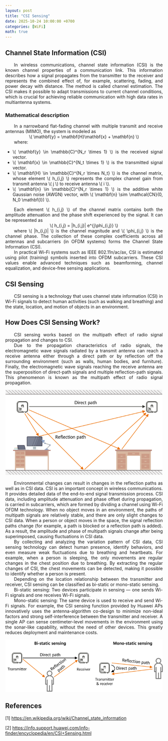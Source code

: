 ```yaml
---
layout: post
title: "CSI Sensing"
date: 2025-10-24 10:00:00 +0700
categories: [WiFi]
math: true
---
```


## Channel State Information (CSI)

<div style="text-align: justify; text-indent: 2em;">
In wireless communications, channel state information (CSI) is the known channel properties of a communication link. This information describes how a signal propagates from the transmitter to the receiver and represents the combined effect of, for example, scattering, fading, and power decay with distance. The method is called channel estimation. The CSI makes it possible to adapt transmissions to current channel conditions, which is crucial for achieving reliable communication with high data rates in multiantenna systems.
</div>

### Mathematical description

<div style="text-align: justify; text-indent: 2em;">
In a narrowband flat-fading channel with multiple transmit and receive antennas (MIMO), the system is modeled as
</div>

<div style="text-align: center;">
\( \mathbf{y} = \mathbf{H}\mathbf{x} + \mathbf{n} \)
</div>

<div style="text-align: justify; text-indent: 2em;">
where:
</div>

<ul style="text-align: justify;">
  <li>\( \mathbf{y} \in \mathbb{C}^{N_r \times 1} \) is the received signal vector.</li>
  <li>\( \mathbf{x} \in \mathbb{C}^{N_t \times 1} \) is the transmitted signal vector.</li>
  <li>\( \mathbf{H} \in \mathbb{C}^{N_r \times N_t} \) is the channel matrix, whose element \( h_{i,j} \) represents the complex channel gain from transmit antenna \( j \) to receive antenna \( i \).</li>
  <li>\( \mathbf{n} \in \mathbb{C}^{N_r \times 1} \) is the additive white Gaussian noise (AWGN) vector, with \( \mathbf{n} \sim \mathcal{CN}(0, N_0 \mathbf{I}) \).</li>
</ul>

<div style="text-align: justify; text-indent: 2em;">
Each element \( h_{i,j} \) of the channel matrix contains both the amplitude attenuation and the phase shift experienced by the signal. It can be represented as
</div>

<div style="text-align: center;">
\( h_{i,j} = |h_{i,j}| e^{j\phi_{i,j}} \)
</div>

<div style="text-align: justify; text-indent: 2em;">
where \( |h_{i,j}| \) is the channel magnitude and \( \phi_{i,j} \) is the channel phase. The collection of these complex coefficients across all antennas and subcarriers (in OFDM systems) forms the Channel State Information (CSI).
</div>

<div style="text-align: justify; text-indent: 2em;">
In practical Wi-Fi systems such as IEEE 802.11n/ac/ax, CSI is estimated using pilot (training) symbols inserted into OFDM subcarriers. These CSI values enable advanced techniques such as beamforming, channel equalization, and device-free sensing applications.
</div>

## CSI Sensing

<div style="text-align: justify; text-indent: 2em;">
CSI sensing is a technology that uses channel state information (CSI) in Wi-Fi signals to detect human activities (such as walking and breathing) and the state, location, and motion of objects in an environment.
</div>

## How Does CSI Sensing Work?

<div style="text-align: justify; text-indent: 2em;">
CSI sensing works based on the multipath effect of radio signal propagation and changes to CSI.
</div>

<div style="text-align: justify; text-indent: 2em;">
Due to the propagation characteristics of radio signals, the electromagnetic wave signals radiated by a transmit antenna can reach a receive antenna either through a direct path or by reflection off the surrounding environment (such as walls, human bodies, and furniture). Finally, the electromagnetic wave signals reaching the receive antenna are the superposition of direct-path signals and multiple reflection-path signals. This phenomenon is known as the multipath effect of radio signal propagation.
</div>

![H1](/assets/img/wifi/CSI1.png)

<div style="text-align: justify; text-indent: 2em;">
Environmental changes can result in changes in the reflection paths as well as in CSI data. CSI is an important concept in wireless communications. It provides detailed data of the end-to-end signal transmission process. CSI data, including amplitude attenuation and phase offset during propagation, is carried in subcarriers, which are formed by dividing a channel using Wi-Fi OFDM technology. When no object moves in an environment, the paths of multipath signals are relatively stable, and there are only slight changes to CSI data. When a person or object moves in the space, the signal reflection paths change (for example, a path is blocked or a reflection path is added). As a result, the amplitude and phase of multipath signals change after being superimposed, causing fluctuations in CSI data.
</div>

<div style="text-align: justify; text-indent: 2em;">
By collecting and analyzing the variation pattern of CSI data, CSI sensing technology can detect human presence, identify behaviors, and even measure weak fluctuations due to breathing and heartbeats. For example, when a person is sleeping, the only movements are regular changes in the chest position due to breathing. By extracting the regular changes of CSI, the chest movements can be detected, making it possible to identify whether a person is present.
</div>

<div style="text-align: justify; text-indent: 2em;">
Depending on the location relationship between the transmitter and receiver, CSI sensing can be classified as bi-static or mono-static sensing.
</div>

<div style="text-align: justify; text-indent: 2em;">
Bi-static sensing: Two devices participate in sensing — one sends Wi-Fi signals and one receives Wi-Fi signals.
</div>

<div style="text-align: justify; text-indent: 2em;">
Mono-static sensing: The same device is used to receive and send Wi-Fi signals. For example, the CSI sensing function provided by Huawei APs innovatively uses the antenna-algorithm co-design to minimize non-ideal factors and strong self-interference between the transmitter and receiver. A single AP can sense centimeter-level movements in the environment using the sonar-like capability, without the need of other devices. This greatly reduces deployment and maintenance costs.
</div>

![H1](/assets/img/wifi/CSI2.png)

<div style="text-align: justify; text-indent: 2em;">

</div>

<div style="text-align: justify; text-indent: 2em;">

</div>

<div style="text-align: justify; text-indent: 2em;">

</div>

<div style="text-align: justify; text-indent: 2em;">

</div>

<div style="text-align: justify; text-indent: 2em;">

</div>

## References

[1] https://en.wikipedia.org/wiki/Channel_state_information

[2] https://info.support.huawei.com/info-finder/encyclopedia/en/CSI+Sensing.html